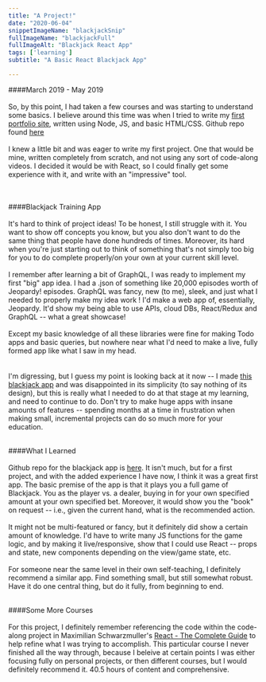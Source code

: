 ```yaml
---
title: "A Project!"
date: "2020-06-04"
snippetImageName: "blackjackSnip"
fullImageName: "blackjackFull"
fullImageAlt: "Blackjack React App"
tags: ['learning']
subtitle: "A Basic React Blackjack App"

---
```

####March 2019 - May 2019
<br>
<br>
So, by this point, I had taken a few courses and was starting to understand some basics.  I believe around this time was when I tried to write my <a href = "http://old-portfolio-dcp.herokuapp.com/">first portfolio site</a>, written using Node, JS, and basic HTML/CSS.  Github repo found <a href = "https://github.com/Derek42588/PersonalSite">here</a>
<br>
<br>
I knew a little bit and was eager to write my first project.  One that would be mine, written completely from scratch, and not using any sort of code-along videos.  I decided it would be with React, so I could finally get some experience with it, and write with an "impressive" tool.  
<br>
<br>

####Blackjack Training App
<br>
<br>
It's hard to think of project ideas!  To be honest, I still struggle with it.  You want to show off concepts you know, but you also don't want to do the same thing that people have done hundreds of times.  Moreover, its hard when you're just starting out to think of something that's not simply too big for you to do complete properly/on your own at your current skill level.
<br>
<br>
I remember after learning a bit of GraphQL, I was ready to implement my first "big" app idea.  I had a .json of something like 20,000 episodes worth of Jeopardy! episodes.  GraphQL was fancy, new (to me), sleek, and just what I needed to properly make my idea work !  I'd make a web app of, essentially, Jeopardy.  It'd show my being able to use APIs, cloud DBs, React/Redux and GraphQL -- what a great showcase!
<br>
<br>
Except my basic knowledge of all these libraries were fine for making Todo apps and basic queries, but nowhere near what I'd need to make a live, fully formed app like what I saw in my head.  
<br>
<br>
I'm digressing, but I guess my point is looking back at it now -- I made <a href = "https://react-blackjack-dcp.firebaseapp.com/">this blackjack app</a> and was disappointed in its simplicity (to say nothing of its design), but this is really what I needed to do at that stage at my learning, and need to continue to do.  Don't try to make huge apps with insane amounts of features -- spending months at a time in frustration when making small, incremental projects can do so much more for your education.
<br>
<br>

####What I Learned
<br>
<br>
Github repo for the blackjack app is <a href = "https://github.com/Derek42588/react-blackjack">here</a>.  It isn't much, but for a first project, and with the added experience I have now, I think it was a great first app.  The basic premise of the app is that it plays you a full game of Blackjack.  You as the player vs. a dealer, buying in for your own specified amount at your own specified bet.  Moreover, it would show you the "book" on request -- i.e., given the current hand, what is the recommended action.
<br>
<br>
It might not be multi-featured or fancy, but it definitely did show a certain amount of knowledge.  I'd have to write many JS functions for the game logic, and by making it live/responsive, show that I could use React -- props and state, new components depending on the view/game state, etc.
<br>
<br>
For someone near the same level in their own self-teaching, I definitely recommend a similar app.  Find something small, but still somewhat robust.  Have it do one central thing, but do it fully, from beginning to end.
<br>
<br>

####Some More Courses
<br>
<br>
For this project, I definitely remember referencing the code within the code-along project in Maximilian Schwarzmuller's <a href = "https://www.udemy.com/course/react-the-complete-guide-incl-redux/">React - The Complete Guide</a> to help refine what I was trying to accomplish.  This particular course I never finished all the way through, because I beleive at certain points I was either focusing fully on personal projects, or then different courses, but I would definitely recommend it.  40.5 hours of content and comprehensive. 